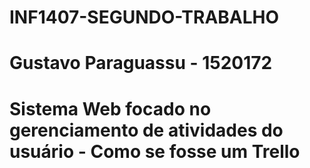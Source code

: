 # INF1407-SEGUNDO-TRABALHO
#
# Gustavo Paraguassu - 1520172
#
# Sistema Web focado no gerenciamento de atividades do usuário - Como se fosse um Trello
